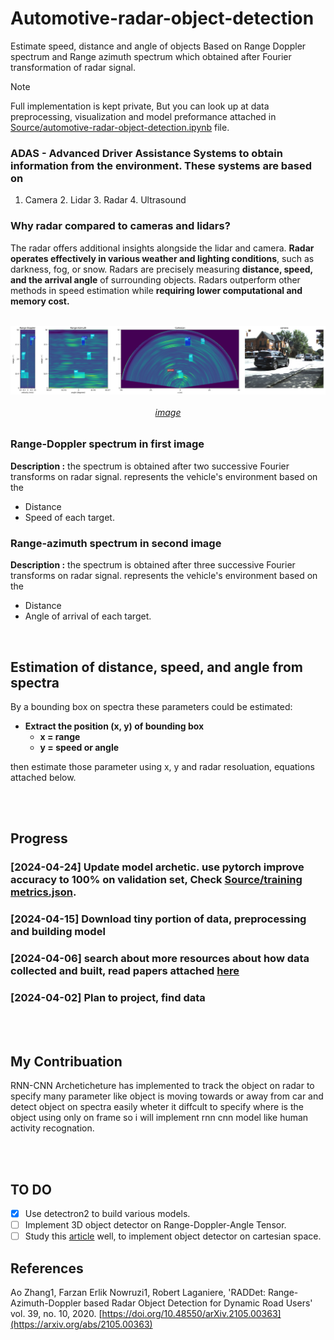 # Automotive-radar-object-detection
Estimate speed, distance and angle of objects Based on Range Doppler spectrum and Range azimuth spectrum which obtained after Fourier transformation of radar signal.
</br>

> [!NOTE]  
> Full implementation is kept private, But you can look up at data preprocessing, visualization and model preformance attached in [Source/automotive-radar-object-detection.ipynb](https://github.com/AhmedAchraf2001/Automotive-radar-object-detection/blob/main/Source/automotive-radar-object-detection.ipynb) file.



### ADAS - Advanced Driver Assistance Systems to obtain information from the environment. These systems are based on 
1.	Camera 2.	Lidar 3.	Radar 4.	Ultrasound
 

### Why radar compared to cameras and lidars?
The radar offers additional insights alongside the lidar and camera. 
**Radar operates effectively in various weather and lighting conditions**, such as darkness, fog, or snow.
Radars are precisely measuring **distance, speed, and the arrival angle** of surrounding objects. 
Radars outperform other methods in speed estimation while **requiring lower computational and memory cost.**


</br>



<img align="center" alt="example" src="Docs/images/httpsgithub.comZhangAoCanadaRADDetblobmainimagestestset_samples.png.png">

<h6 align="center"> 
 
 [image](https://github.com/ZhangAoCanada/RADDet/blob/main/images/testset_samples.png) 

</h6>

### Range-Doppler spectrum in first image
**Description :** the spectrum is obtained after two successive Fourier transforms on radar signal.
represents the vehicle's environment based on the 
  -	Distance 
  -	Speed of each target.</br>


### Range-azimuth spectrum in second image
**Description :** the spectrum is obtained after three successive Fourier transforms on radar signal.
represents the vehicle's environment based on the
  -	Distance
  -	Angle of arrival of each target.</br>



</br>

## Estimation of distance, speed, and angle from spectra
By a bounding box on spectra these parameters could be estimated:
- **Extract the position (x, y) of bounding box**
  -	**x = range**
  -	**y = speed or angle**

then estimate those parameter using x, y and radar resoluation, equations attached below.


</br>
</br>

## Progress
### [2024-04-24] Update model archetic. use pytorch improve accuracy to 100% on validation set, Check [Source/training metrics.json](https://github.com/AhmedAchraf2001/Automotive-radar-object-detection/blob/main/Source/training%20metrics.json).
### [2024-04-15] Download tiny portion of data, preprocessing and building model 
### [2024-04-06] search about more resources about how data collected and built, read papers attached [here]()
### [2024-04-02] Plan to project, find data 

</br>
</br>

## My Contribuation
RNN-CNN Archeticheture has implemented to track the object on radar to specify many parameter like object is moving towards or away from car and detect object on spectra easily wheter it diffcult to specify where is the object using only on frame so i will implement rnn cnn model like human activity recognation.

</br>
</br>

## TO DO
- [x] Use detectron2 to build various models.
- [ ] Implement 3D object detector on Range-Doppler-Angle Tensor.
- [ ] Study this [article](https://www.plextek.com/a-programmers-introduction-to-processing-imaging-radar-data/) well, to implement object detector on cartesian space.

## References
Ao Zhang1, Farzan Erlik Nowruzi1, Robert Laganiere, 'RADDet: Range-Azimuth-Doppler based Radar Object Detection for Dynamic Road Users' vol. 39, no. 10, 2020. 
[https://doi.org/10.48550/arXiv.2105.00363](https://arxiv.org/abs/2105.00363)

